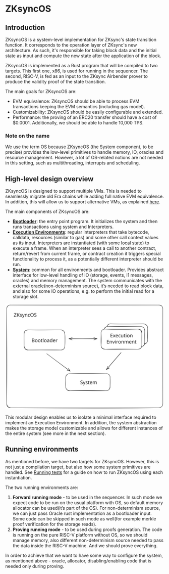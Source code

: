 # ZKsyncOS

## Introduction

ZKsyncOS is a system-level implementation for ZKsync's state transition function. It corresponds to the operation layer of ZKsync's new architecture. As such, it's responsible for taking block data and the initial state as input and compute the new state after the application of the block.

ZKsyncOS is implemented as a Rust program that will be compiled to two targets. This first one, x86, is used for running in the sequencer. The second, RISC-V, is fed as an input to the ZKsync Airbender prover to produce the validity proof of the state transition.

The main goals for ZKsyncOS are:

- EVM equivalence: ZKsyncOS should be able to process EVM transactions keeping the EVM semantics (including gas model).
- Customizability: ZKsyncOS should be easily configurable and extended.
- Performance: the proving of an ERC20 transfer should have a cost of $0.0001. Additionally, we should be able to handle 10,000 TPS.

### Note on the name

We use the term OS because ZKsyncOS (the System component, to be precise) provides the low-level primitives to handle memory, IO, oracles and resource management. However, a lot of OS-related notions are not needed in this setting, such as multithreading, interrupts and scheduling.

## High-level design overview

ZKsyncOS is designed to support multiple VMs. This is needed to seamlessly migrate old Era chains while adding full native EVM equivalence. In addition, this will allow us to support alternative VMs, as explained [here](./execution_environments/execution_environments.md).

The main components of ZKsyncOS are:

- [**Bootloader**](./bootloader/bootloader.md): the entry point program. It initializes the system and then runs transactions using system and Interpreters.
- [**Execution Environments**](./execution_environments/execution_environments.md): regular interpreters that take bytecode, calldata, resources (similar to gas) and some other call context values as its input.
Interpreters are instantiated (with some local state) to execute a frame. When an interpreter sees a call to another contract, return/revert from current frame, or contract creation it triggers special functionality to process it, as a potentially different interpreter should be run.
- [**System**](./system/system.md): common for all environments and bootloader. Provides abstract interface for low-level handling of
 IO (storage, events, l1 messages, oracles) and memory management. The system communicates with the external oracle(non-determinism source), it’s needed to read block data, and also for some IO operations, e.g. to perform the initial read for a storage slot.

![High-level design overview](figs/design_overview.svg)

This modular design enables us to isolate a minimal interface required to implement an Execution Environment. In addition, the system abstraction makes the storage model customizable and allows for different instances of the entire system (see more in the next section).

## Running environments

As mentioned before, we have two targets for ZKsyncOS. However, this is not just a compilation target, but also how some system primitives are handled. See [Running tests](./running_tests.md) for a guide on how to run ZKsyncOS using each instantiation.

The two running environments are:

1. **Forward running mode** - to be used in the sequencer. In such mode we expect code to be run on the usual platform with OS, so default memory allocator can be used(it’s part of the OS). For non-determinism source, we can just pass Oracle rust implementation as a bootloader input. Some code can be skipped in such mode as well(for example merkle proof verification for the storage reads).
2. **Proving running mode** - to be used during proofs generation. The code is running on the pure RISC-V platform without OS, so we should manage memory, also different non-determinism source needed to pass the data inside the RISC-V machine. And we should prove everything.

In order to achieve that we want to have some way to configure the system, as mentioned above - oracle, allocator, disabling/enabling code that is needed only during proving.
